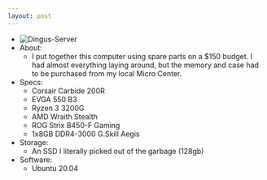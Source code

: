 ```yaml
---
layout: post
---
```

* ![Dingus-Server](https://i.imgur.com/4tgfjc6.jpg)
* About:
  * I put together this computer using spare parts on a $150 budget. I had almost everything laying around, but the memory and case had to be purchased from my local Micro Center.
* Specs:
  * Corsair Carbide 200R
  * EVGA 550 B3
  * Ryzen 3 3200G
  * AMD Wraith Stealth
  * ROG Strix B450-F Gaming
  * 1x8GB DDR4-3000 G.Skill Aegis
* Storage:
  * An SSD I literally picked out of the garbage (128gb)
* Software:
  * Ubuntu 20.04
